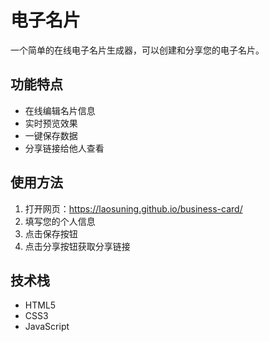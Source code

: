 # 电子名片

一个简单的在线电子名片生成器，可以创建和分享您的电子名片。

## 功能特点

- 在线编辑名片信息
- 实时预览效果
- 一键保存数据
- 分享链接给他人查看

## 使用方法

1. 打开网页：https://laosuning.github.io/business-card/
2. 填写您的个人信息
3. 点击保存按钮
4. 点击分享按钮获取分享链接

## 技术栈

- HTML5
- CSS3
- JavaScript
